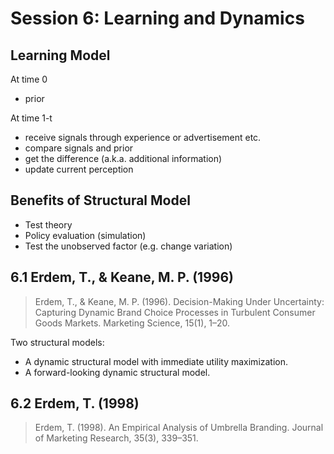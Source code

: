 # Session 6: Learning and Dynamics

## Learning Model
At time 0
- prior

At time 1-t
- receive signals through experience or advertisement etc.
- compare signals and prior
- get the difference (a.k.a. additional information)
- update current perception

## Benefits of Structural Model
- Test theory
- Policy evaluation (simulation)
- Test the unobserved factor (e.g. change variation)

## 6.1 Erdem, T., & Keane, M. P. (1996)
> Erdem, T., & Keane, M. P. (1996). Decision-Making Under Uncertainty: Capturing Dynamic Brand Choice Processes in Turbulent Consumer Goods Markets. Marketing Science, 15(1), 1–20.

Two structural models:
- A dynamic structural model with immediate utility maximization.
- A forward-looking dynamic structural model.

## 6.2 Erdem, T. (1998)
> Erdem, T. (1998). An Empirical Analysis of Umbrella Branding. Journal of Marketing Research, 35(3), 339–351.
